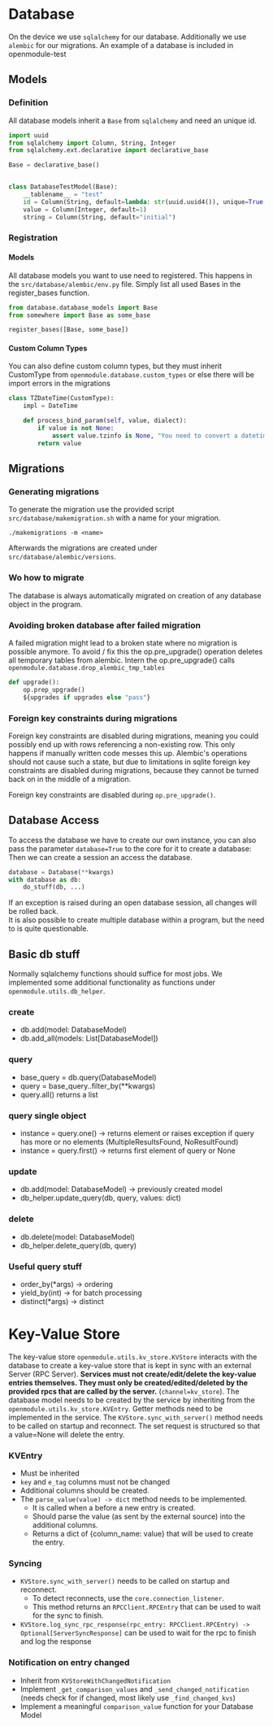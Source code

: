 # Database

On the device we use `sqlalchemy` for our database. Additionally we use `alembic` for our migrations. An example of a
database is included in openmodule-test

## Models

### Definition

All database models inherit a `Base` from `sqlalchemy` and need an unique id.

```python
import uuid
from sqlalchemy import Column, String, Integer
from sqlalchemy.ext.declarative import declarative_base

Base = declarative_base()


class DatabaseTestModel(Base):
    __tablename__ = "test"
    id = Column(String, default=lambda: str(uuid.uuid4()), unique=True, primary_key=True)
    value = Column(Integer, default=1)
    string = Column(String, default="initial")
```

### Registration

#### Models

All database models you want to use need to registered. This happens in the `src/database/alembic/env.py` file. Simply
list all used Bases in the register_bases function.

```python
from database.database_models import Base
from somewhere import Base as some_base

register_bases([Base, some_base])
```

#### Custom Column Types

You can also define custom column types, but they must inherit CustomType from `openmodule.database.custom_types` or
else there will be import errors in the migrations

```python
class TZDateTime(CustomType):
    impl = DateTime

    def process_bind_param(self, value, dialect):
        if value is not None:
            assert value.tzinfo is None, "You need to convert a datetime to a naive time, because sqlite loses tz infos"
        return value
```

## Migrations

### Generating migrations

To generate the migration use the provided script `src/database/makemigration.sh` with a name for your migration.

```shell script
./makemigrations -m <name>
```

Afterwards the migrations are created under `src/database/alembic/versions`.

### Wo how to migrate

The database is always automatically migrated on creation of any database object in the program.

### Avoiding broken database after failed migration

A failed migration might lead to a broken state where no migration is possible anymore. To avoid / fix this the
op.pre_upgrade() operation deletes all temporary tables from alembic. Intern the op.pre_upgrade()
calls `openmodule.database.drop_alembic_tmp_tables`

```python
def upgrade():
    op.prep_upgrade()
    ${upgrades if upgrades else "pass"}
```

### Foreign key constraints during migrations

Foreign key constraints are disabled during migrations, meaning you could possibly end up with rows referencing a
non-existing row. This only happens if manually written code messes this up. Alembic's operations should not cause such
a state, but due to limitations in sqlite foreign key constraints are disabled during migrations, because they cannot be
turned back on in the middle of a migration.

Foreign key constraints are disabled during `op.pre_upgrade()`.

## Database Access

To access the database we have to create our own instance, you can also pass the parameter `database=True` to the core
for it to create a database:
Then we can create a session an access the database.

```python
database = Database(**kwargs)
with database as db:
    do_stuff(db, ...)
```

If an exception is raised during an open database session, all changes will be rolled back.  
It is also possible to create multiple database within a program, but the need to is quite questionable.

## Basic db stuff

Normally sqlalchemy functions should suffice for most jobs. We implemented some additional functionality as functions
under `openmodule.utils.db_helper`.

### create

* db.add(model: DatabaseModel)
* db.add_all(models: List[DatabaseModel])

### query

* base_query = db.query(DatabaseModel)
* query = base_query..filter_by(**kwargs)
* query.all() returns a list

### query single object

* instance = query.one() -> returns element or raises exception if query has more or no elements (MultipleResultsFound,
  NoResultFound)
* instance = query.first() -> returns first element of query or None

### update

* db.add(model: DatabaseModel) -> previously created model
* db_helper.update_query(db, query, values: dict)

### delete

* db.delete(model: DatabaseModel)
* db_helper.delete_query(db, query)

### Useful query stuff

* order_by(*args) -> ordering
* yield_by(int) -> for batch processing
* distinct(*args) -> distinct


# Key-Value Store

The key-value store `openmodule.utils.kv_store.KVStore` interacts with the database to create a key-value store that is kept in 
sync with an external Server (RPC Server). **Services must not create/edit/delete the key-value entries themselves. 
They must only be created/edited/deleted by the provided rpcs that are called by the server.** (`channel=kv_store`). 
The database model needs to be created by the service by inheriting from the `openmodule.utils.kv_store.KVEntry`. 
Getter methods need to be implemented in the service. The `KVStore.sync_with_server()` method needs to be called on 
startup and reconnect. The set request is structured so that a value=None will delete the entry.

### KVEntry

* Must be inherited
* `key` and `e_tag` columns must not be changed
* Additional columns should be created.
* The `parse_value(value) -> dict` method needs to be implemented. 
  * It is called when a before a new entry is created.
  * Should parse the value (as sent by the external source) into the additional columns.
  * Returns a dict of {column_name: value} that will be used to create the entry.

### Syncing

* `KVStore.sync_with_server()` needs to be called on startup and reconnect.
  * To detect reconnects, use the `core.connection_listener`.
  * This method returns an `RPCClient.RPCEntry` that can be used to wait for the sync to finish.
* `KVStore.log_sync_rpc_response(rpc_entry: RPCClient.RPCEntry) -> Optional[ServerSyncResponse]` can be used to wait 
for the rpc to finish and log the response

### Notification on entry changed

* Inherit from `KVStoreWithChangedNotification`
* Implement `_get_comparison_values` and `_send_changed_notification` (needs check for if changed, most likely use 
  `_find_changed_kvs`)
* Implement a meaningful `comparison_value` function for your Database Model
